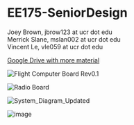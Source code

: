 # EE175-SeniorDesign
Joey Brown, jbrow123 at ucr dot edu  
Merrick Slane, mslan002 at ucr dot edu  
Vincent Le, vle059 at ucr dot edu  

[Google Drive with more material](https://drive.google.com/drive/folders/17umrwFU26v1C86p7LwNFVo5_QjvbGcJk?usp=sharing)

![Flight Computer Board Rev0.1](https://user-images.githubusercontent.com/33066482/215214906-0b76c4ee-a8ad-476b-9a1d-430e0c60eb7d.png)

![Radio Board](https://user-images.githubusercontent.com/33066482/215556383-7a1bc2a3-baec-4c9c-951e-eb2cec04e4ca.png)

![System_Diagram_Updated](https://user-images.githubusercontent.com/33066482/198501508-bfdfc993-54d1-46bf-bb7c-e31d77a9f32c.png "System Diagram")

![image](https://user-images.githubusercontent.com/33066482/192166011-54f5eca6-4ba4-4621-b2a1-52ec963ab26e.png)


